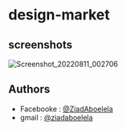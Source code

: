 
# design-market
## screenshots
![Screenshot_20220811_002706](https://user-images.githubusercontent.com/87268797/184037143-7d35b098-4153-4e20-8e55-dc9865b9f86e.png)
## Authors

- Facebooke : [@ZiadAboelela](https://www.facebook.com/ziaad.mahmoud.355)
- gmail : [@ziadaboelela]([ziaadaboelela@gmail.com](https://mail.google.com/mail/u/0/#inbox))
